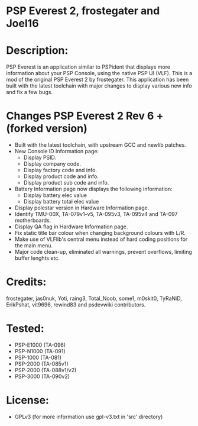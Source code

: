 # PSP Everest 2, frostegater and Joel16

# Description:
PSP Everest is an application similar to PSPident that displays more information about your PSP Console, using the native PSP UI (VLF). This is a mod of the original PSP Everest 2 by frostegater. This application has been built with the latest toolchain with major changes to display various new info and fix a few bugs.

# Changes PSP Everest 2 Rev 6 + (forked version)
- Built with the latest toolchain, with upstream GCC and newlib patches.
- New Console ID Information page:
  - Display PSID.
  - Display company code.
  - Display factory code and info.
  - Display product code and info.
  - Display product sub code and info.
- Battery Information page now displays the following information:
  - Display battery elec value
  - Display battery total elec value
- Display polestar version in Hardware Information page.
- Identify TMU-00X, TA-079v1-v5, TA-095v3, TA-095v4 and TA-097 motherboards.
- Display QA flag in Hardware Information page.
- Fix static title bar colour when changing background colours with L/R.
- Make use of VLFlib's central menu instead of hard coding positions for the main menu.
- Major code clean-up, eliminated all warnings, prevent overflows, limiting buffer lenghts etc.

# Credits:
frostegater, jas0nuk, Yoti, raing3, Total_Noob, some1, m0skit0, TyRaNiD, ErikPshat, vit9696, rewind83 and psdevwiki contributors.

# Tested:
- PSP-E1000 (TA-096)
- PSP-N1000 (TA-091)
- PSP-1000 (TA-081)
- PSP-2000 (TA-085v1)
- PSP-2000 (TA-088v1/v2)
- PSP-3000 (TA-090v2)

# License:
- GPLv3 (for more information use gpl-v3.txt in 'src' directory)
